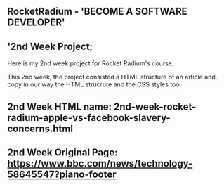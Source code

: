 ## RocketRadium - 'BECOME A SOFTWARE DEVELOPER'
## '2nd Week Project; 
Here is my 2nd week project for Rocket Radium's course.

This 2nd week, the project consisted a HTML structure of an article and, copy in our way the HTML strucrure and the CSS styles too.  

## 2nd Week HTML name: 2nd-week-rocket-radium-apple-vs-facebook-slavery-concerns.html

## 2nd Week Original Page: https://www.bbc.com/news/technology-58645547?piano-footer


